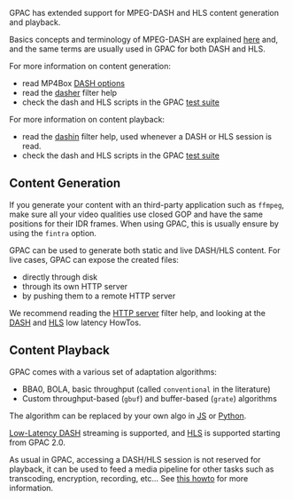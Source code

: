 

GPAC has extended support for MPEG-DASH and HLS content generation and playback. 

Basics concepts and terminology of MPEG-DASH are explained [here](DASH-basics) and, and the same terms are usually used in GPAC for both DASH and HLS.

For more information on content generation:

- read MP4Box [DASH options](mp4box-dash-opts)
- read the [dasher](dasher) filter help
- check the dash and HLS scripts in the GPAC [test suite](https://github.com/gpac/testsuite/tree/filters/scripts)

For more information on content playback:

- read the  [dashin](dashin) filter help, used whenever a DASH or HLS session is read.
- check the dash and HLS scripts in the GPAC [test suite](https://github.com/gpac/testsuite/tree/filters/scripts)


## Content Generation
If you generate your content with an third-party application such as ```ffmpeg```, make sure all your video qualities use closed GOP and have the same positions for their IDR frames.
When using GPAC, this is usually ensure by using the `fintra` option.

GPAC can be used to generate both static and live DASH/HLS content. For live cases, GPAC can expose the created files:

- directly through disk
- through its own HTTP server
- by pushing them to a remote HTTP server

We recommend reading the [HTTP server](httpout) filter help, and looking at the [DASH](LL-DASH) and [HLS](LL-HLS) low latency HowTos.


## Content Playback
GPAC comes with a various set of adaptation algorithms:

- BBA0, BOLA, basic throughput (called `conventional` in the literature)
- Custom throughput-based (`gbuf`) and buffer-based (`grate`) algorithms

The algorithm can be replaced by your own algo in [JS](/jsdash) or [Python](python#custom-gpac-callbacks).
 
[Low-Latency DASH](LL-DASH) streaming is supported, and [HLS](LL-HLS) is supported starting from GPAC 2.0. 

As usual in GPAC, accessing a DASH/HLS session is not reserved for playback, it can be used to feed a media pipeline for other tasks such as transcoding, encryption, recording, etc... See [this howto](HAS-advanced) for more information.



